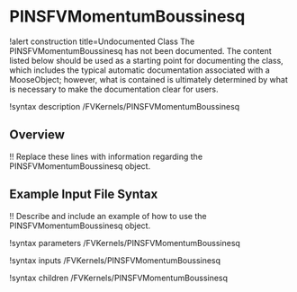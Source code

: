 # PINSFVMomentumBoussinesq

!alert construction title=Undocumented Class
The PINSFVMomentumBoussinesq has not been documented. The content listed below should be used as a starting point for
documenting the class, which includes the typical automatic documentation associated with a
MooseObject; however, what is contained is ultimately determined by what is necessary to make the
documentation clear for users.

!syntax description /FVKernels/PINSFVMomentumBoussinesq

## Overview

!! Replace these lines with information regarding the PINSFVMomentumBoussinesq object.

## Example Input File Syntax

!! Describe and include an example of how to use the PINSFVMomentumBoussinesq object.

!syntax parameters /FVKernels/PINSFVMomentumBoussinesq

!syntax inputs /FVKernels/PINSFVMomentumBoussinesq

!syntax children /FVKernels/PINSFVMomentumBoussinesq
